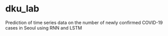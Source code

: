 # dku_lab
Prediction of time series data on the number of newly confirmed COVID-19 cases in Seoul using RNN and LSTM
